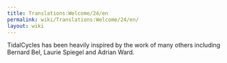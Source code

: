 ```yaml
---
title: Translations:Welcome/24/en
permalink: wiki/Translations:Welcome/24/en/
layout: wiki
---
```


TidalCycles has been heavily inspired by the work of many others
including Bernard Bel, Laurie Spiegel and Adrian Ward.
